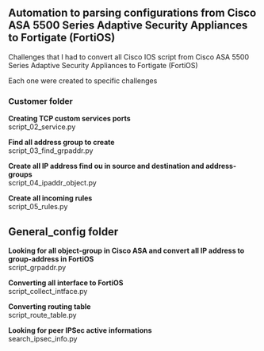 ## Automation to parsing configurations from Cisco ASA 5500 Series Adaptive Security Appliances to Fortigate (FortiOS)

Challenges that I had to convert all Cisco IOS script from Cisco ASA 5500 Series Adaptive Security Appliances to Fortigate (FortiOS)

Each one were created to specific challenges </br>

### Customer folder

<b>Creating TCP custom services ports</br></b>
script_02_service.py

<b>Find all address group to create</br></b>
script_03_find_grpaddr.py

<b>Create all IP address find ou in source and destination and address-groups</br></b>
script_04_ipaddr_object.py

<b>Create all incoming rules</br></b>
script_05_rules.py
## General_config folder

<b>Looking for all object-group in Cisco ASA  and convert all IP address to group-address in FortiOS </br></b>
script_grpaddr.py

<b>Converting all interface to FortiOS</br></b>
script_collect_intface.py

<b>Converting routing table</br></b>
script_route_table.py

<b>Looking for peer IPSec active informations</br></b>
search_ipsec_info.py